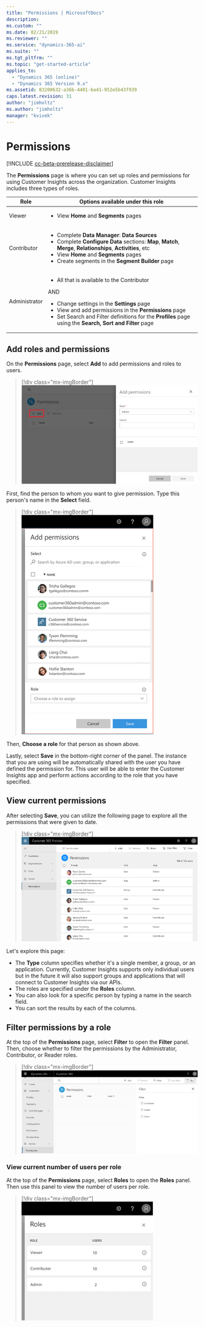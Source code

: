 ```yaml
---
title: "Permissions | MicrosoftDocs"
description: 
ms.custom: ""
ms.date: 02/21/2019
ms.reviewer: ""
ms.service: "dynamics-365-ai"
ms.suite: ""
ms.tgt_pltfrm: ""
ms.topic: "get-started-article"
applies_to: 
  - "Dynamics 365 (online)"
  - "Dynamics 365 Version 9.x"
ms.assetid: 83200632-a36b-4401-ba41-952e5b43f939
caps.latest.revision: 31
author: "jimholtz"
ms.author: "jimholtz"
manager: "kvivek"
---
```

# Permissions

[!INCLUDE [cc-beta-prerelease-disclaimer](../includes/cc-beta-prerelease-disclaimer.md)]

The **Permissions** page is where you can set up roles and permissions for using Customer Insights across the organization. Customer Insights includes three types of roles. 

|Role  |Options available under this role  |
|---------|---------|
|Viewer     | <ul><li>View **Home** and **Segments** pages </li></ul>       |
|Contributor     | <ul><li>Complete **Data Manager**: **Data Sources** </li><li>Complete **Configure Data** sections: **Map**, **Match**, **Merge**, **Relationships**, **Activities**, etc </li><li>View **Home** and **Segments** pages </li><li>Create segments in the **Segment Builder** page  </li></ul> |
|Administrator     | <ul><li>All that is available to the Contributor</li></ul>AND<ul><li>Change settings in the **Settings** page</li><li>View and add permissions in the **Permissions** page</li><li>Set Search and Filter definitions for the **Profiles** page using the **Search, Sort and Filter** page   </li></ul>     |
 
## Add roles and permissions

On the **Permissions** page, select **Add** to add permissions and roles to users.

> [!div class="mx-imgBorder"] 
> ![](media/add-permissions.png "Add permissions")
 
First, find the person to whom you want to give permission. Type this person's name in the **Select** field.

> [!div class="mx-imgBorder"] 
> ![](media/permissions-roles.png "Enter a name")

Then, **Choose a role** for that person as shown above.

Lastly, select **Save** in the bottom-right corner of the panel. The instance that you are using will be automatically shared with the user you have defined the permission for. This user will be able to enter the Customer Insights app and perform actions according to the role that you have specified.
 
## View current permissions

After selecting **Save**, you can utilize the following page to explore all the permissions that were given to date.

> [!div class="mx-imgBorder"] 
> ![](media/permissions.png "Permissions")

Let's explore this page:

- The **Type** column specifies whether it's a single member, a group, or an application. Currently, Customer Insights supports only individual users but in the future it will also support groups and applications that will connect to Customer Insights via our APIs.
- The roles are specified under the **Roles** column.
- You can also look for a specific person by typing a name in the search field.
- You can sort the results by each of the columns.   

## Filter permissions by a role

At the top of the **Permissions** page, select **Filter** to open the **Filter** panel. Then, choose whether to filter the permissions by the Administrator, Contributor, or Reader roles.

> [!div class="mx-imgBorder"] 
> ![](media/permissions-filter.png "Permissions filter")

### View current number of users per role

At the top of the **Permissions** page, select **Roles** to open the **Roles** panel. Then use this panel to view the number of users per role.

> [!div class="mx-imgBorder"] 
> ![](media/permissions-roles2.png "Roles")
